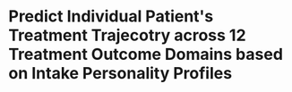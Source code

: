 # Predict Individual Patient's Treatment Trajecotry across 12 Treatment Outcome Domains based on Intake Personality Profiles 
